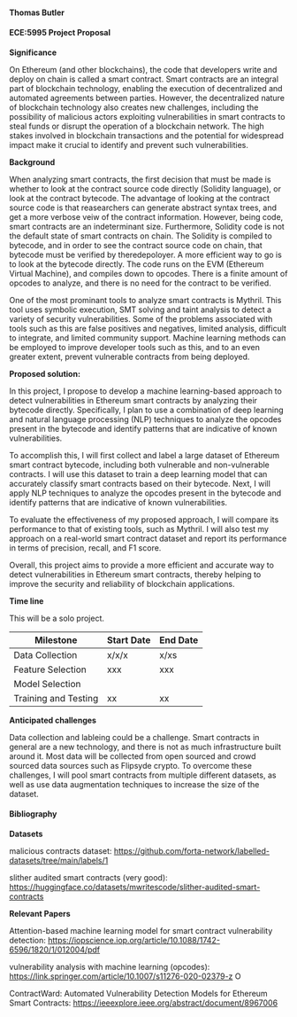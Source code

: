 #### Thomas Butler

#### ECE:5995 Project Proposal

**Significance**

On Ethereum (and other blockchains), the code that developers write and deploy on chain 
is called a smart contract. Smart contracts are an integral part of blockchain technology, 
enabling the execution of decentralized and automated agreements between parties. 
However, the decentralized nature of blockchain technology also creates new challenges, 
including the possibility of malicious actors exploiting vulnerabilities in smart contracts 
to steal funds or disrupt the operation of a blockchain network. The high stakes involved 
in blockchain transactions and the potential for widespread impact make it crucial to 
identify and prevent such vulnerabilities.

**Background**

When analyzing smart contracts, the first decision that must be made is whether to look
at the contract source code directly (Solidity language), or look at the contract
bytecode.
The advantage of looking at the contract source code is that reasearchers can generate
abstract syntax trees, and get a more verbose veiw of the contract information. However,
being code, smart contracts are an indeterminant size. Furthermore, Solidity code is not
the default state of smart contracts on chain. The Solidity is compiled to bytecode, and
in order to see the contract source code on chain, that bytecode must be verified by theredepoloyer.
A more efficient way to go is to look at the bytecode directly. The code runs on the EVM
(Ethereum Virtual Machine), and compiles down to opcodes. There is a finite amount of
opcodes to analyze, and there is no need for the contract to be verified.

One of the most prominant tools to analyze smart contracts is Mythril. This tool uses
symbolic execution, SMT solving and taint analysis to detect a variety of security
vulnerabilities. Some of the problems associated with tools such as this are false
positives and negatives, limited analysis, difficult to integrate, and limited
community support. Machine learning methods can be employed to improve developer tools
such as this, and to an even greater extent, prevent vulnerable contracts from being
deployed.

**Proposed solution:**

In this project, I propose to develop a machine learning-based approach to detect vulnerabilities
in Ethereum smart contracts by analyzing their bytecode directly. Specifically, I plan to use a
combination of deep learning and natural language processing (NLP) techniques to analyze the opcodes
present in the bytecode and identify patterns that are indicative of known vulnerabilities.

To accomplish this, I will first collect and label a large dataset of Ethereum smart contract bytecode,
including both vulnerable and non-vulnerable contracts. I will use this dataset to train a deep learning
model that can accurately classify smart contracts based on their bytecode. Next, I will apply NLP
techniques to analyze the opcodes present in the bytecode and identify patterns that are
indicative of known vulnerabilities.

To evaluate the effectiveness of my proposed approach, I will compare its performance to that of
existing tools, such as Mythril. I will also test my approach on a real-world smart contract
dataset and report its performance in terms of precision, recall, and F1 score.

Overall, this project aims to provide a more efficient and accurate way to detect vulnerabilities 
in Ethereum smart contracts, thereby helping to improve the security and reliability of blockchain applications.

**Time line**

This will be a solo project.

| Milestone            | Start Date | End Date |
| -------------------- | ---------- | -------- |
| Data Collection      | x/x/x      | x/xs     |
| Feature Selection    | xxx        | xxx      |
| Model Selection      |            |          |
| Training and Testing | xx         | xx       |

**Anticipated challenges**

Data collection and lableing could be a challenge. Smart contracts in general are a new
technology, and there is not as much infrastructure built around it. Most data will be
collected from open sourced and crowd sourced data sources such as Flipsyde crypto. To
overcome these challenges, I will pool smart contracts from multiple different datasets,
as well as use data augmentation techniques to increase the size of the dataset.

<div style="page-break-after: always;"></div>

#### Bibliography

**Datasets**

malicious contracts dataset: https://github.com/forta-network/labelled-datasets/tree/main/labels/1

slither audited smart contracts (very good): https://huggingface.co/datasets/mwritescode/slither-audited-smart-contracts

**Relevant Papers**

Attention-based machine learning model for smart contract vulnerability detection: https://iopscience.iop.org/article/10.1088/1742-6596/1820/1/012004/pdf

vulnerability analysis with machine learning (opcodes): https://link.springer.com/article/10.1007/s11276-020-02379-z O

ContractWard: Automated Vulnerability Detection Models for Ethereum Smart Contracts: https://ieeexplore.ieee.org/abstract/document/8967006
